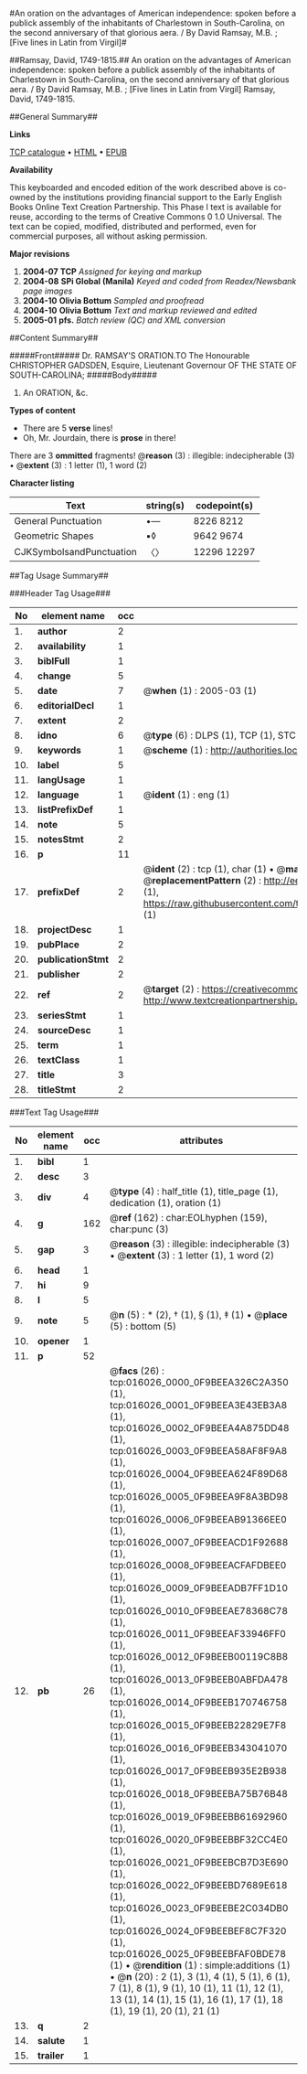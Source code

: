 #An oration on the advantages of American independence: spoken before a publick assembly of the inhabitants of Charlestown in South-Carolina, on the second anniversary of that glorious aera. / By David Ramsay, M.B. ; [Five lines in Latin from Virgil]#

##Ramsay, David, 1749-1815.##
An oration on the advantages of American independence: spoken before a publick assembly of the inhabitants of Charlestown in South-Carolina, on the second anniversary of that glorious aera. / By David Ramsay, M.B. ; [Five lines in Latin from Virgil]
Ramsay, David, 1749-1815.

##General Summary##

**Links**

[TCP catalogue](http://www.ota.ox.ac.uk/tcp/)  • 
[HTML](http://tei.it.ox.ac.uk/tcp/Texts-HTML/free/N12/N12684.html)  • 
[EPUB](http://tei.it.ox.ac.uk/tcp/Texts-EPUB/free/N12/N12684.epub)

**Availability**

This keyboarded and encoded edition of the
	       work described above is co-owned by the institutions
	       providing financial support to the Early English Books
	       Online Text Creation Partnership. This Phase I text is
	       available for reuse, according to the terms of Creative
	       Commons 0 1.0 Universal. The text can be copied,
	       modified, distributed and performed, even for
	       commercial purposes, all without asking permission.

**Major revisions**

1. __2004-07__ __TCP__ *Assigned for keying and markup*
1. __2004-08__ __SPi Global (Manila)__ *Keyed and coded from Readex/Newsbank page images*
1. __2004-10__ __Olivia Bottum__ *Sampled and proofread*
1. __2004-10__ __Olivia Bottum__ *Text and markup reviewed and edited*
1. __2005-01__ __pfs.__ *Batch review (QC) and XML conversion*

##Content Summary##

#####Front#####
Dr. RAMSAY'S ORATION.TO The Honourable CHRISTOPHER GADSDEN, Esquire, Lieutenant Governour OF THE STATE OF SOUTH-CAROLINA;
#####Body#####

1. An ORATION, &c.

**Types of content**

  * There are 5 **verse** lines!
  * Oh, Mr. Jourdain, there is **prose** in there!

There are 3 **ommitted** fragments! 
 @__reason__ (3) : illegible: indecipherable (3)  •  @__extent__ (3) : 1 letter (1), 1 word (2)

**Character listing**


|Text|string(s)|codepoint(s)|
|---|---|---|
|General Punctuation|•—|8226 8212|
|Geometric Shapes|▪◊|9642 9674|
|CJKSymbolsandPunctuation|〈〉|12296 12297|

##Tag Usage Summary##

###Header Tag Usage###

|No|element name|occ|attributes|
|---|---|---|---|
|1.|__author__|2||
|2.|__availability__|1||
|3.|__biblFull__|1||
|4.|__change__|5||
|5.|__date__|7| @__when__ (1) : 2005-03 (1)|
|6.|__editorialDecl__|1||
|7.|__extent__|2||
|8.|__idno__|6| @__type__ (6) : DLPS (1), TCP (1), STC (1), NOTIS (1), IMAGE-SET (1), EVANS-CITATION (1)|
|9.|__keywords__|1| @__scheme__ (1) : http://authorities.loc.gov/ (1)|
|10.|__label__|5||
|11.|__langUsage__|1||
|12.|__language__|1| @__ident__ (1) : eng (1)|
|13.|__listPrefixDef__|1||
|14.|__note__|5||
|15.|__notesStmt__|2||
|16.|__p__|11||
|17.|__prefixDef__|2| @__ident__ (2) : tcp (1), char (1)  •  @__matchPattern__ (2) : ([0-9\-]+):([0-9IVX]+) (1), (.+) (1)  •  @__replacementPattern__ (2) : http://eebo.chadwyck.com/downloadtiff?vid=$1&page=$2 (1), https://raw.githubusercontent.com/textcreationpartnership/Texts/master/tcpchars.xml#$1 (1)|
|18.|__projectDesc__|1||
|19.|__pubPlace__|2||
|20.|__publicationStmt__|2||
|21.|__publisher__|2||
|22.|__ref__|2| @__target__ (2) : https://creativecommons.org/publicdomain/zero/1.0/ (1), http://www.textcreationpartnership.org/docs/. (1)|
|23.|__seriesStmt__|1||
|24.|__sourceDesc__|1||
|25.|__term__|1||
|26.|__textClass__|1||
|27.|__title__|3||
|28.|__titleStmt__|2||


###Text Tag Usage###

|No|element name|occ|attributes|
|---|---|---|---|
|1.|__bibl__|1||
|2.|__desc__|3||
|3.|__div__|4| @__type__ (4) : half_title (1), title_page (1), dedication (1), oration (1)|
|4.|__g__|162| @__ref__ (162) : char:EOLhyphen (159), char:punc (3)|
|5.|__gap__|3| @__reason__ (3) : illegible: indecipherable (3)  •  @__extent__ (3) : 1 letter (1), 1 word (2)|
|6.|__head__|1||
|7.|__hi__|9||
|8.|__l__|5||
|9.|__note__|5| @__n__ (5) : * (2), † (1), § (1), ‡ (1)  •  @__place__ (5) : bottom (5)|
|10.|__opener__|1||
|11.|__p__|52||
|12.|__pb__|26| @__facs__ (26) : tcp:016026_0000_0F9BEEA326C2A350 (1), tcp:016026_0001_0F9BEEA3E43EB3A8 (1), tcp:016026_0002_0F9BEEA4A875DD48 (1), tcp:016026_0003_0F9BEEA58AF8F9A8 (1), tcp:016026_0004_0F9BEEA624F89D68 (1), tcp:016026_0005_0F9BEEA9F8A3BD98 (1), tcp:016026_0006_0F9BEEAB91366EE0 (1), tcp:016026_0007_0F9BEEACD1F92688 (1), tcp:016026_0008_0F9BEEACFAFDBEE0 (1), tcp:016026_0009_0F9BEEADB7FF1D10 (1), tcp:016026_0010_0F9BEEAE78368C78 (1), tcp:016026_0011_0F9BEEAF33946FF0 (1), tcp:016026_0012_0F9BEEB00119C8B8 (1), tcp:016026_0013_0F9BEEB0ABFDA478 (1), tcp:016026_0014_0F9BEEB170746758 (1), tcp:016026_0015_0F9BEEB22829E7F8 (1), tcp:016026_0016_0F9BEEB343041070 (1), tcp:016026_0017_0F9BEEB935E2B938 (1), tcp:016026_0018_0F9BEEBA75B76B48 (1), tcp:016026_0019_0F9BEEBB61692960 (1), tcp:016026_0020_0F9BEEBBF32CC4E0 (1), tcp:016026_0021_0F9BEEBCB7D3E690 (1), tcp:016026_0022_0F9BEEBD7689E618 (1), tcp:016026_0023_0F9BEEBE2C034DB0 (1), tcp:016026_0024_0F9BEEBEF8C7F320 (1), tcp:016026_0025_0F9BEEBFAF0BDE78 (1)  •  @__rendition__ (1) : simple:additions (1)  •  @__n__ (20) : 2 (1), 3 (1), 4 (1), 5 (1), 6 (1), 7 (1), 8 (1), 9 (1), 10 (1), 11 (1), 12 (1), 13 (1), 14 (1), 15 (1), 16 (1), 17 (1), 18 (1), 19 (1), 20 (1), 21 (1)|
|13.|__q__|2||
|14.|__salute__|1||
|15.|__trailer__|1||
